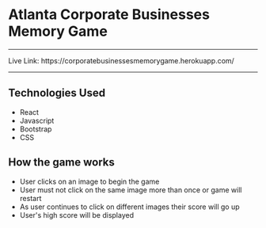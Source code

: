 # Atlanta Corporate Businesses Memory Game
<hr>
Live Link: https://corporatebusinessesmemorygame.herokuapp.com/
<hr>


## Technologies Used
* React
* Javascript
* Bootstrap
* CSS


## How the game works
* User clicks on an image to begin the game
* User must not click on the same image more than once or game will restart
* As user continues to click on different images their score will go up
* User's high score will be displayed